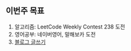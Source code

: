 ## 이번주 목표

1. 알고리즘: LeetCode Weekly Contest 238 도전
2. 영어공부: 네이버영어, 말해보카 도전
3. [블로그 글쓰기](https://blog.naver.com/1ilsang/222345651017)
